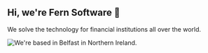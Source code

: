 ## Hi, we're Fern Software 👋

We solve the technology for financial institutions all over the world.

![We're based in Belfast in Northern Ireland.](https://www.fernsoftware.com/img/hero/about.jpg)
